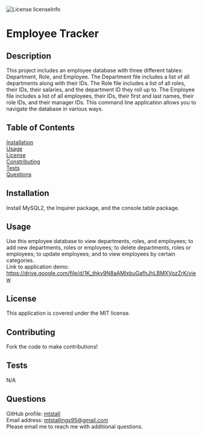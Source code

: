 
![License licenseInfo](https://img.shields.io/badge/License-MIT-yellow.svg)  
# Employee Tracker
## Description
This project includes an employee database with three different tables: Department, Role, and Employee. The Department file includes a list of all departments along with their IDs. The Role file includes a list of all roles, their IDs, their salaries, and the department ID they roll up to. The Employee file includes a list of all employees, their IDs, their first and last names, their role IDs, and their manager IDs. This command line application allows you to navigate the database in various ways.
## Table of Contents
[Installation](#installation)  
[Usage](#usage)  
[License](#license)  
[Constributing](#contributing)  
[Tests](#tests)  
[Questions](#questions)
## Installation
Install MySQL2, the Inquirer package, and the console.table package.
## Usage
Use this employee database to view departments, roles, and employees; to add new departments, roles or employees; to delete departments, roles or employees; to update employees; and to view employees by certain categories.  
Link to application demo: https://drive.google.com/file/d/1K_thkv9N8aAMlxbuGafhJhLBMXVozZrK/view
## License
This application is covered under the MIT license.
## Contributing
Fork the code to make contributions!
## Tests
N/A
## Questions
GitHub profile: [mtstall](https://www.github.com/mtstall)    
Email address: mtstallings95@gmail.com  
Please email me to reach me with additional questions.